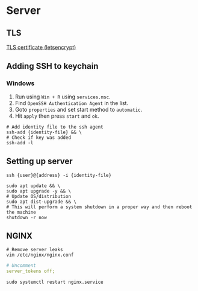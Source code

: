 # Server

## TLS

[TLS certificate (letsencrypt)](https://letsencrypt.org/)

## Adding SSH to keychain

### Windows

1. Run using `Win + R` using `services.msc`.
2. Find `OpenSSH Authentication Agent` in the list.
3. Goto `properties` and set start method to `automatic`.
4. Hit `apply` then press `start` and `ok`.

```shell
# Add identity file to the ssh agent
ssh-add {identity-file} && \
# Check if key was added
ssh-add -l
```

## Setting up server

```shell
ssh {user}@{address} -i {identity-file}
```

```shell
sudo apt update && \
sudo apt upgrade -y && \
# Update OS/distribution
sudo apt dist-upgrade && \
# This will perform a system shutdown in a proper way and then reboot the machine
shutdown -r now
```

## NGINX

```shell
# Remove server leaks
vim /etc/nginx/nginx.conf
```

```yaml
# Uncomment
server_tokens off;
```

```shell
sudo systemctl restart nginx.service
```
